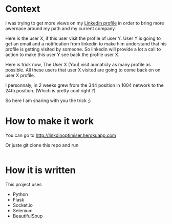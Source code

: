 # Context

I was trying to get more views on my [Linkedin profile](https://fr.linkedin.com/in/sharmashubham1) in order to bring more awernace around my path and my current company.

Here is the user X, if this user visit the profile of user Y. User Y is going to get an email and a notification from linkedin to make him understand that his profile is getting visited by someone. So linkedin will provide a lot a call to action to make this user Y see back the profile user X.

Here is trick now, The User X (You) visit aumaticly as many profile as possible. All these users that user X visited are going to come back on on user X profile.

I personnaly, in 2 weeks grew from the 344 position in 1004 network to the 24th position. (Which is pretty cool right ?)

So here I am sharing with you the trick ;)

# How to make it work

You can go to http://linkdinoptimiser.herokuapp.com

Or juste git clone this repo and run

```bash
```

# How it is written

This project uses 

- Python
- Flask
- Socket.io
- Selenium
- BeautifulSoup

